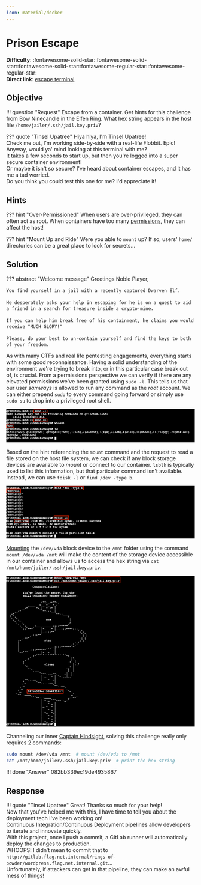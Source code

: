 ```yaml
---
icon: material/docker
---
```


# Prison Escape

**Difficulty**: :fontawesome-solid-star::fontawesome-solid-star::fontawesome-solid-star::fontawesome-regular-star::fontawesome-regular-star:<br/>
**Direct link**: [escape terminal](src="https://hhc22-escapeh.kringlecon.com?&challenge=escape&id=f572974d-94e1-474b-89ae-56f99dc6393d")


## Objective

!!! question "Request"
    Escape from a container. Get hints for this challenge from Bow Ninecandle in the Elfen Ring. What hex string appears in the host file `/home/jailer/.ssh/jail.key.priv`?

??? quote "Tinsel Upatree"
    Hiya hiya, I'm Tinsel Upatree!<br/>
    Check me out, I'm working side-by-side with a real-life Flobbit. Epic!<br/>
    Anyway, would ya' mind looking at this terminal with me?<br/>
    It takes a few seconds to start up, but then you're logged into a super secure container environment!<br/>
    Or maybe it isn't so secure? I've heard about container escapes, and it has me a tad worried.<br/>
    Do you think you could test this one for me? I'd appreciate it!


## Hints

??? hint "Over-Permissioned"
    When users are over-privileged, they can often act as root. When containers have too many [permissions](https://learn.snyk.io/lessons/container-runs-in-privileged-mode/kubernetes/), they can affect the host!

??? hint "Mount Up and Ride"
    Were you able to `mount` up? If so, users' `home/` directories can be a great place to look for secrets...


## Solution

??? abstract "Welcome message"
    Greetings Noble Player,

    You find yourself in a jail with a recently captured Dwarven Elf.

    He desperately asks your help in escaping for he is on a quest to aid a friend in a search for treasure inside a crypto-mine.

    If you can help him break free of his containment, he claims you would receive "MUCH GLORY!"

    Please, do your best to un-contain yourself and find the keys to both of your freedom.

As with many CTFs and real life pentesting engagements, everything starts with some good reconnaissance. Having a solid understanding of the environment we're trying to break into, or in this particular case break out of, is crucial. From a permissions perspective we can verify if there are any elevated permissions we've been granted using `sudo -l`. This tells us that our user *samways* is allowed to run any command as the *root* account. We can either prepend `sudo` to every command going forward or simply use `sudo su` to drop into a privileged root shell.

![Elevating privileges](../img/objectives/o6/elevating_privileges.png)

Based on the hint referencing the `mount` command and the request to read a file stored on the host file system, we can check if any block storage devices are available to *mount* or connect to our container. `lsblk` is typically used to list this information, but that particular command isn't available. Instead, we can use `fdisk -l` or `find /dev -type b`.

![Find storage devices](../img/objectives/o6/find_storage_devices.png)

[Mounting](https://www.simplified.guide/linux/disk-mount) the `/dev/vda` block device to the `/mnt` folder using the command `mount /dev/vda /mnt` will make the content of the storage device accessible in our container and allows us to access the hex string via `cat /mnt/home/jailer/.ssh/jail.key.priv`.

![Solution](../img/objectives/o6/solution.png)

Channeling our inner [Captain Hindsight](https://southpark.fandom.com/wiki/Captain_Hindsight), solving this challenge really only requires 2 commands:

```bash linenums="1" title="Terminal commands"
sudo mount /dev/vda /mnt  # mount /dev/vda to /mnt
cat /mnt/home/jailer/.ssh/jail.key.priv  # print the hex string
```

!!! done "Answer"
    082bb339ec19de4935867


## Response

!!! quote "Tinsel Upatree"
    Great! Thanks so much for your help!<br/>
    Now that you've helped me with this, I have time to tell you about the deployment tech I've been working on!<br/>
    Continuous Integration/Continuous Deployment pipelines allow developers to iterate and innovate quickly.<br/>
    With this project, once I push a commit, a GitLab runner will automatically deploy the changes to production.<br/>
    WHOOPS! I didn’t mean to commit that to `http://gitlab.flag.net.internal/rings-of-powder/wordpress.flag.net.internal.git`...<br/>
    Unfortunately, if attackers can get in that pipeline, they can make an awful mess of things!
